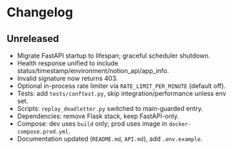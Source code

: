 # Changelog

## Unreleased
- Migrate FastAPI startup to lifespan; graceful scheduler shutdown.
- Health response unified to include status/timestamp/environment/notion_api/app_info.
- Invalid signature now returns 403.
- Optional in-process rate limiter via `RATE_LIMIT_PER_MINUTE` (default off).
- Tests: add `tests/conftest.py`, skip integration/performance unless env set.
- Scripts: `replay_deadletter.py` switched to main-guarded entry.
- Dependencies: remove Flask stack, keep FastAPI-only.
- Compose: dev uses `build` only; prod uses image in `docker-compose.prod.yml`.
- Documentation updated (`README.md`, `API.md`), add `.env.example`. 